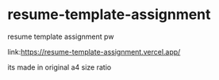 # resume-template-assignment
resume template assignment pw

link:https://resume-template-assignment.vercel.app/

its made in original a4 size ratio
